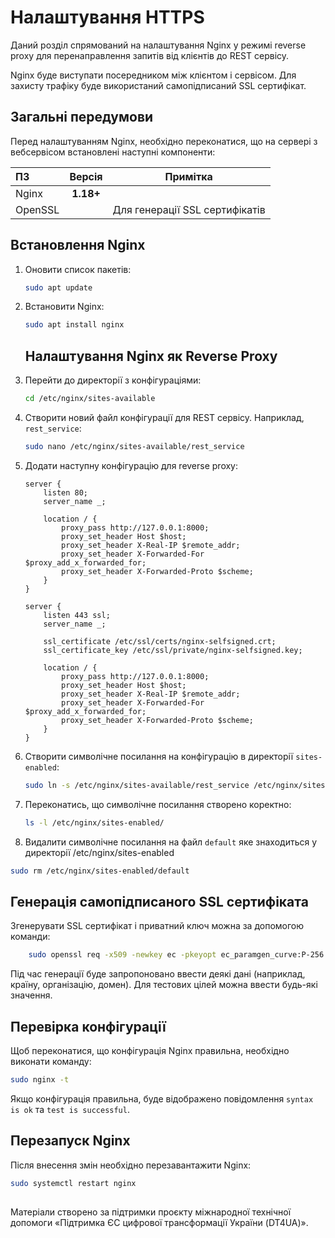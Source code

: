 # Налаштування HTTPS

Даний розділ спрямований на налаштування Nginx у режимі reverse proxy для перенаправлення запитів від клієнтів до REST сервісу.

Nginx буде виступати посередником між клієнтом і сервісом. Для захисту трафіку буде використаний самопідписаний SSL сертифікат.

## Загальні передумови
Перед налаштуванням Nginx, необхідно переконатися, що на сервері з вебсервісом встановлені наступні компоненти:

| ПЗ      |  Версія   | Примітка                       |
|:--------|:---------:|--------------------------------|
| Nginx   | **1.18+** |                                |
| OpenSSL |           | Для генерації SSL сертифікатів |                                                                                                                                                                            |


## Встановлення Nginx 

1. Оновити список пакетів:
    ```bash
    sudo apt update
    ```
2. Встановити Nginx:
    ```bash
    sudo apt install nginx
   ```
   ## Налаштування Nginx як Reverse Proxy

1. Перейти до директорії з конфігураціями:
    ```bash
    cd /etc/nginx/sites-available
    ```

2. Створити новий файл конфігурації для REST сервісу. Наприклад, `rest_service`:
    ```bash
    sudo nano /etc/nginx/sites-available/rest_service
    ```
3. Додати наступну конфігурацію для reverse proxy:
    ```nginx
    server {
        listen 80;
        server_name _;
        
        location / {
            proxy_pass http://127.0.0.1:8000;
            proxy_set_header Host $host;
            proxy_set_header X-Real-IP $remote_addr;
            proxy_set_header X-Forwarded-For $proxy_add_x_forwarded_for;
            proxy_set_header X-Forwarded-Proto $scheme;
        }
    }

    server {
        listen 443 ssl;
        server_name _;

        ssl_certificate /etc/ssl/certs/nginx-selfsigned.crt;
        ssl_certificate_key /etc/ssl/private/nginx-selfsigned.key;

        location / {
            proxy_pass http://127.0.0.1:8000;
            proxy_set_header Host $host;
            proxy_set_header X-Real-IP $remote_addr;
            proxy_set_header X-Forwarded-For $proxy_add_x_forwarded_for;
            proxy_set_header X-Forwarded-Proto $scheme;
        }
    }
    ```
4. Створити символічне посилання на конфігурацію в директорії `sites-enabled`:
    ```bash
    sudo ln -s /etc/nginx/sites-available/rest_service /etc/nginx/sites-enabled/
    ```   

5. Переконатись, що символічне посилання створено коректно:
    ```bash
    ls -l /etc/nginx/sites-enabled/
    ```
6. Видалити символічне посилання на файл `default` яке знаходиться у директорії /etc/nginx/sites-enabled

```bash
sudo rm /etc/nginx/sites-enabled/default
``` 

## Генерація самопідписаного SSL сертифіката

Згенерувати SSL сертифікат і приватний ключ можна за допомогою команди:
```bash
    sudo openssl req -x509 -newkey ec -pkeyopt ec_paramgen_curve:P-256 -keyout /etc/ssl/private/nginx-selfsigned_ECDSA.key -out /etc/ssl/certs/nginx-selfsigned_ECDSA.crt -days 3650 -nodes
```

Під час генерації буде запропоновано ввести деякі дані (наприклад, країну, організацію, домен). Для тестових цілей можна ввести будь-які значення.

## Перевірка конфігурації
Щоб переконатися, що конфігурація Nginx правильна, необхідно виконати команду:
 ```bash
sudo nginx -t
 ```
Якщо конфігурація правильна, буде відображено повідомлення `syntax is ok` та `test is successful`.

## Перезапуск Nginx

Після внесення змін необхідно перезавантажити Nginx:
```bash
sudo systemctl restart nginx
 ```
##
Матеріали створено за підтримки проєкту міжнародної технічної допомоги «Підтримка ЄС цифрової трансформації України (DT4UA)».
